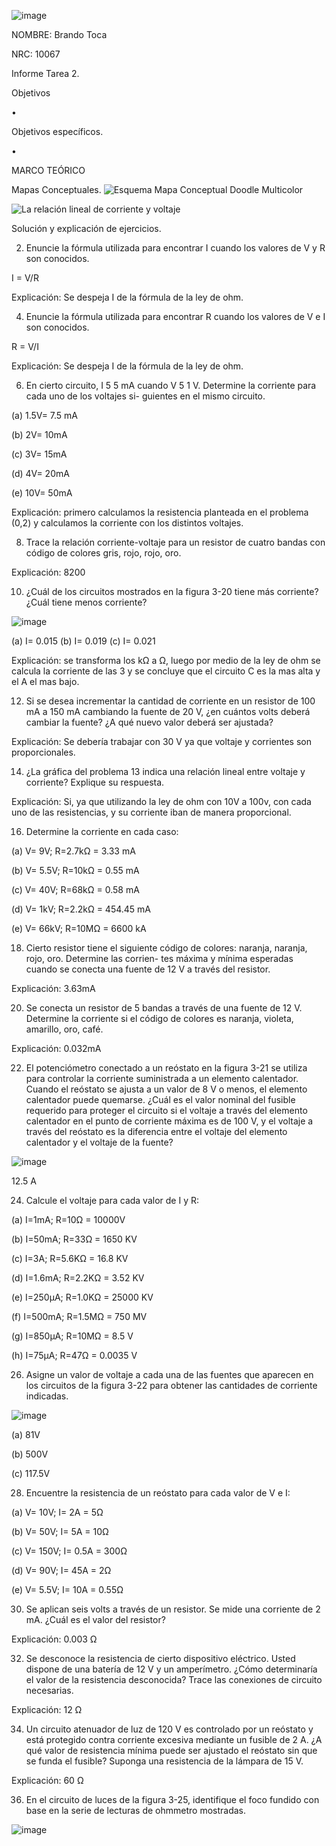![image](https://user-images.githubusercontent.com/117947312/201243373-4a293614-b4b0-44d5-b519-da4cbc63d538.png)

NOMBRE: Brando Toca

NRC: 10067

Informe Tarea 2.

Objetivos

•	


Objetivos específicos.

•	

MARCO TEÓRICO

Mapas Conceptuales.
![Esquema Mapa Conceptual Doodle Multicolor](https://user-images.githubusercontent.com/117947312/202080481-e6f5c7fe-3003-469e-a2d4-4dd2944bd3e8.png)

![La relación lineal de corriente y voltaje](https://user-images.githubusercontent.com/117947312/202245717-71b6eefb-216b-494b-ba6e-7422dce5e140.png)

Solución y explicación de ejercicios.

2. Enuncie la fórmula utilizada para encontrar I cuando los valores de V y R son conocidos.

I = V/R 

Explicación: Se despeja I de la fórmula de la ley de ohm. 

4. Enuncie la fórmula utilizada para encontrar R cuando los valores de V e I son conocidos.

R = V/I

Explicación: Se despeja I de la fórmula de la ley de ohm.

6. En cierto circuito, I 5 5 mA cuando V 5 1 V. Determine la corriente para cada uno de los voltajes si-
guientes en el mismo circuito.

(a) 1.5V= 7.5 mA

(b) 2V= 10mA

(c) 3V= 15mA

(d) 4V= 20mA

(e) 10V= 50mA

Explicación: primero calculamos la resistencia planteada en el problema (0,2) y calculamos la corriente con los distintos voltajes.

8. Trace la relación corriente-voltaje para un resistor de cuatro bandas con código de colores gris, rojo,
rojo, oro.

Explicación: 8200

10. ¿Cuál de los circuitos mostrados en la figura 3-20 tiene más corriente? ¿Cuál tiene menos corriente?

![image](https://user-images.githubusercontent.com/117947312/202264076-c007e791-c4ef-4fac-8759-a83056349a35.png)

(a) I= 0.015
(b) I= 0.019
(c) I= 0.021

Explicación: se transforma los kΩ a Ω, luego por medio de la ley de ohm se calcula la corriente de las 3 y se concluye que el circuito C es la mas alta y el A el mas bajo. 

12. Si se desea incrementar la cantidad de corriente en un resistor de 100 mA a 150 mA cambiando la fuente de 20 V, ¿en cuántos volts deberá cambiar la fuente? ¿A qué nuevo valor deberá ser ajustada?

Explicación: Se debería trabajar con 30 V ya que voltaje y corrientes son proporcionales.

14. ¿La gráfica del problema 13 indica una relación lineal entre voltaje y corriente? Explique su respuesta.

Explicación: Si, ya que utilizando la ley de ohm con 10V a 100v, con cada uno de las resistencias, y su corriente iban de manera proporcional.

16. Determine la corriente en cada caso:

(a) V= 9V; R=2.7kΩ = 3.33 mA

(b) V= 5.5V; R=10kΩ = 0.55 mA

(c) V= 40V; R=68kΩ = 0.58 mA

(d) V= 1kV; R=2.2kΩ = 454.45 mA 

(e) V= 66kV; R=10MΩ = 6600 kA

18. Cierto resistor tiene el siguiente código de colores: naranja, naranja, rojo, oro. Determine las corrien-
tes máxima y mínima esperadas cuando se conecta una fuente de 12 V a través del resistor.

Explicación: 3.63mA

20. Se conecta un resistor de 5 bandas a través de una fuente de 12 V. Determine la corriente si el código
de colores es naranja, violeta, amarillo, oro, café.

Explicación: 0.032mA

22. El potenciómetro conectado a un reóstato en la figura 3-21 se utiliza para controlar la corriente suministrada a un elemento calentador. Cuando el reóstato se ajusta a un valor de 8 V o menos, el elemento calentador puede quemarse. ¿Cuál es el valor nominal del fusible requerido para proteger el circuito si el voltaje a través del elemento calentador en el punto de corriente máxima es de 100 V, y el voltaje a través del reóstato es la diferencia entre el voltaje del elemento calentador y el voltaje de la fuente?

![image](https://user-images.githubusercontent.com/117947312/202268253-6b9c61ae-1805-4945-890f-aa18dd69f844.png)

12.5 A

24. Calcule el voltaje para cada valor de I y R:

(a) I=1mA; R=10Ω = 10000V

(b) I=50mA; R=33Ω = 1650 KV

(c) I=3A; R=5.6KΩ = 16.8 KV

(d) I=1.6mA; R=2.2KΩ = 3.52 KV

(e) I=250µA; R=1.0KΩ = 25000 KV 

(f) I=500mA; R=1.5MΩ = 750 MV

(g) I=850µA; R=10MΩ = 8.5 V

(h) I=75µA; R=47Ω = 0.0035 V

26. Asigne un valor de voltaje a cada una de las fuentes que aparecen en los circuitos de la figura 3-22 para obtener las cantidades de corriente indicadas.

![image](https://user-images.githubusercontent.com/117947312/202272275-0ab80dc3-3af2-46e0-a0f9-88e1198a74ec.png)

(a) 81V

(b) 500V

(c) 117.5V

28. Encuentre la resistencia de un reóstato para cada valor de V e I:

(a) V= 10V; I= 2A = 5Ω 

(b) V= 50V; I= 5A = 10Ω 

(c) V= 150V; I= 0.5A = 300Ω 

(d) V= 90V; I= 45A = 2Ω 

(e) V= 5.5V; I= 10A = 0.55Ω 

30. Se aplican seis volts a través de un resistor. Se mide una corriente de 2 mA. ¿Cuál es el valor del resistor?

Explicación: 0.003 Ω  

32. Se desconoce la resistencia de cierto dispositivo eléctrico. Usted dispone de una batería de 12 V y un amperímetro. ¿Cómo determinaría el valor de la resistencia desconocida? Trace las conexiones de circuito necesarias.

Explicación: 12 Ω 

34. Un circuito atenuador de luz de 120 V es controlado por un reóstato y está protegido contra corriente excesiva mediante un fusible de 2 A. ¿A qué valor de resistencia mínima puede ser ajustado el reóstato sin que se funda el fusible? Suponga una resistencia de la lámpara de 15 V.

Explicación: 60 Ω 

36. En el circuito de luces de la figura 3-25, identifique el foco fundido con base en la serie de lecturas de ohmmetro mostradas.

![image](https://user-images.githubusercontent.com/117947312/202274399-7de3f724-6482-4906-985b-712a237c4982.png)



